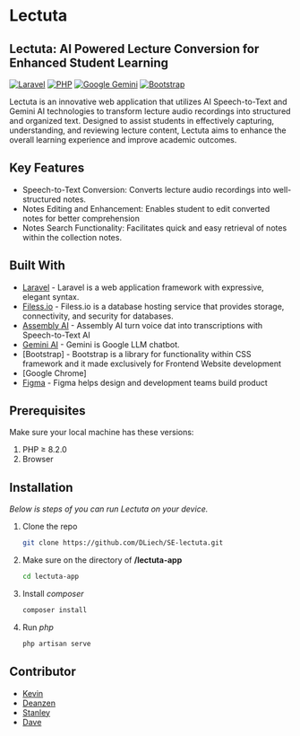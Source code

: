 # Lectuta

## Lectuta: AI Powered Lecture Conversion for Enhanced Student Learning

[![Laravel](https://img.shields.io/badge/Laravel-%23FF2D20.svg?logo=laravel&logoColor=white)](#)
[![PHP](https://img.shields.io/badge/php-%23777BB4.svg?&logo=php&logoColor=white)](#)
[![Google Gemini](https://img.shields.io/badge/Google%20Gemini-886FBF?logo=googlegemini&logoColor=fff)](#) 
[![Bootstrap](https://img.shields.io/badge/Bootstrap-7952B3?logo=bootstrap&logoColor=fff)](#)


Lectuta is an innovative web application that utilizes AI Speech-to-Text and Gemini AI technologies to transform lecture audio recordings into structured and organized text. Designed to assist students in effectively capturing, understanding, and reviewing lecture content, Lectuta aims to enhance the overall learning experience and improve academic outcomes.

## Key Features
- Speech-to-Text Conversion: Converts lecture audio recordings into well-structured notes.
- Notes Editing and Enhancement: Enables student to edit converted notes for better comprehension
- Notes Search Functionality: Facilitates quick and easy retrieval of notes within the collection notes.

## Built With
- [Laravel](https://laravel.com/) - Laravel is a web application framework with expressive, elegant syntax.
- [Filess.io](https://filess.io/) - Filess.io is a database hosting service that provides storage, connectivity, and security for databases.
- [Assembly AI](https://www.assemblyai.com/) - Assembly AI turn voice dat into transcriptions with Speech-to-Text AI
- [Gemini AI](https://gemini.google.com/) - Gemini is Google LLM chatbot.
- [Bootstrap] - Bootstrap is a library for functionality within CSS framework and it made exclusively for Frontend Website development
- [Google Chrome]
- [Figma](https://www.figma.com/) - Figma helps design and development teams build product

## Prerequisites
Make sure your local machine has these versions:
1. PHP ≥ 8.2.0
2. Browser

## Installation
_Below is steps of you can run Lectuta on your device._
1. Clone the repo
   ```sh
   git clone https://github.com/DLiech/SE-lectuta.git
   ```
   
2. Make sure on the directory of **/lectuta-app**
   ```sh
   cd lectuta-app
   ```
3. Install _composer_
   ```sh
   composer install
   ```
4. Run _php_
   ```sh
   php artisan serve
   ```

## Contributor
- [Kevin](https://github.com/itzKv)
- [Deanzen](https://github.com/DLiech)
- [Stanley](https://github.com/ToaStyToaFu)
- [Dave](https://github.com/davetjong2)
   
